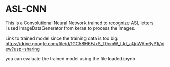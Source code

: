 # ASL-CNN

This is a Convolutional Neural Network trained to recognize ASL letters  
I used  ImageDataGenerator from keras to process the images.

Link to trained model since the training data is too big: https://drive.google.com/file/d/1GC58H6FJxS_T0cmW_tJd_aQnWAm6yP1i/view?usp=sharing

you can  evaluate the trained model using the file loaded.ipynb
